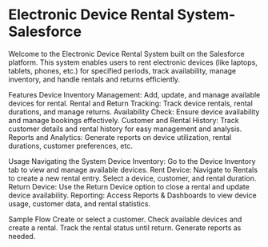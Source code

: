 # Electronic Device Rental System-Salesforce

Welcome to the Electronic Device Rental System built on the Salesforce platform. This system enables users to rent electronic devices (like laptops, tablets, phones, etc.) for specified periods, track availability, manage inventory, and handle rentals and returns efficiently.

Features
Device Inventory Management: Add, update, and manage available devices for rental.
Rental and Return Tracking: Track device rentals, rental durations, and manage returns.
Availability Check: Ensure device availability and manage bookings effectively.
Customer and Rental History: Track customer details and rental history for easy management and analysis.
Reports and Analytics: Generate reports on device utilization, rental durations, customer preferences, etc.


Usage
Navigating the System
Device Inventory: Go to the Device Inventory tab to view and manage available devices.
Rent Device: Navigate to Rentals to create a new rental entry. Select a device, customer, and rental duration.
Return Device: Use the Return Device option to close a rental and update device availability.
Reporting: Access Reports & Dashboards to view device usage, customer data, and rental statistics.


Sample Flow
Create or select a customer.
Check available devices and create a rental.
Track the rental status until return.
Generate reports as needed.
